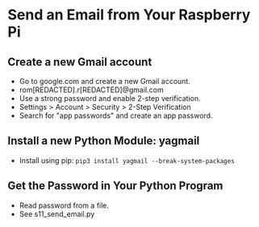 # Send an Email from Your Raspberry Pi

## Create a new Gmail account

* Go to google.com and create a new Gmail account.
* rom[REDACTED].r[REDACTED]@gmail.com
* Use a strong password and enable 2-step verification.
* Settings > Account > Security > 2-Step Verification
* Search for "app passwords" and create an app password.

## Install a new Python Module: yagmail

* Install using pip: `pip3 install yagmail --break-system-packages`

## Get the Password in Your Python Program

* Read password from a file.
* See s11_send_email.py
